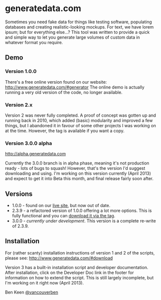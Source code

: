 # generatedata.com

Sometimes you need fake data for things like testing software, populating databases and creating 
realistic-looking mockups. For text, we have lorem ipsum; but for everything else...? This tool was 
written to provide a quick and simple way to let you generate large volumes of custom data in 
whatever format you require. 

## Demo
### Version 1.0.0 
There's a free online version found on our website:
http://www.generatedata.com/#generator
The online demo is actually running a very old version of the code, no longer available.

### Version 2.x
Version 2 was never fully completed. A proof of concept was gotten up and running back in 2010, which 
added (basic) modularity and improved a few things, but I abandoned it in favour of some other projects
I was working on at the time. However, the tag is available if you want a copy.

### Version 3.0.0 alpha
http://alpha.generatedata.com

Currently the 3.0.0 branch is in alpha phase, meaning it's not production ready - lots of bugs to squash!
However, that's the version I'd suggest downloading and using. I'm working on this version currently 
(April 2013) and expect to get it into Beta this month, and final release fairly soon after.

## Versions

* 1.0.0 - found on our [live site](http://www.generatedata.com/#generator), but now out of date.
* 2.3.9 - a refactored version of 1.0.0 offering a lot more options. This is fully functional and you
can [download it via the tag](https://github.com/benkeen/generatedata/tags).
* 3.0.0 - _currently under development_. This version is a complete re-write of 2.3.9.

## Installation

For (rather scanty) installation instructions of version 1 and 2 of the scripts, please see:
http://www.generatedata.com/#download

Version 3 has a built-in installation script and developer documentation. After installation, click 
on the Developer Doc link in the footer for information on how to extend the script. This is still
largely incomplete, but I'm working on it right now (April 2013).

Ben Keen
[@vancouverben](https://twitter.com/#!/vancouverben)